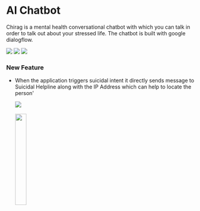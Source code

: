 # AI Chatbot
Chirag is a mental health conversational chatbot with which you can talk in order to talk out about your stressed life. The chatbot is built with google dialogflow.


<img src="screenshots/ss4.PNG">

<img src="screenshots/ss2.PNG">

<img src="screenshots/ss3.PNG">

### New Feature
- When the application triggers suicidal intent it directly sends message to Suicidal Helpline along with the IP Address which can help to locate the person'

  <div>
    <img src="screenshots/feature1.PNG"><br><br><img src="screenshots/msg.jpg" width="25%">
  </div>
